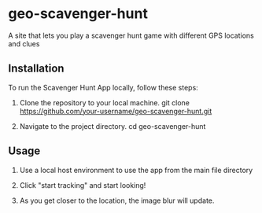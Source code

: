 # geo-scavenger-hunt
A site that lets you play a scavenger hunt game with different GPS locations and clues

## Installation
To run the Scavenger Hunt App locally, follow these steps:

1. Clone the repository to your local machine.
git clone https://github.com/your-username/geo-scavenger-hunt.git

2. Navigate to the project directory.
cd geo-scavenger-hunt


## Usage
1. Use a local host environment to use the app from the main file directory

2. Click "start tracking" and start looking!

3. As you get closer to the location, the image blur will update.
